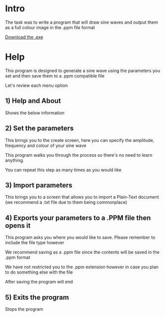 # Intro
The task was to write a program that will draw sine waves and output them as a full colour image in the .ppm file format

[Download the .exe](https://github.com/jrmswell/16ELA010-Coursework/releases)

# Help
This program is designed to generate a sine wave using the parameters you set and then save them to a .ppm compatible file

Let's review each menu option

## 1) Help and About
Shows the below information

## 2) Set the parameters
This brings you to the create screen, here you can specify the amplitude, frequency and colour of your sine wave

This program walks you through the process so there's no need to learn anything.

You can repeat this step as many times as you would like

## 3) Import parameters

This brings you to a screen that allows you to import a Plain-Text document (we recommend a .txt file due to them being commonplace)

## 4) Exports your parameters to a .PPM file then opens it

This program asks you where you would like to save. Please remember to include the file type however

We recommend saving as a .ppm file since the contents will be saved in the .ppm format

We have not restricted you to the .ppm extension however in case you plan to do something else with the file

After saving the program will end

## 5) Exits the program

Stops the program
